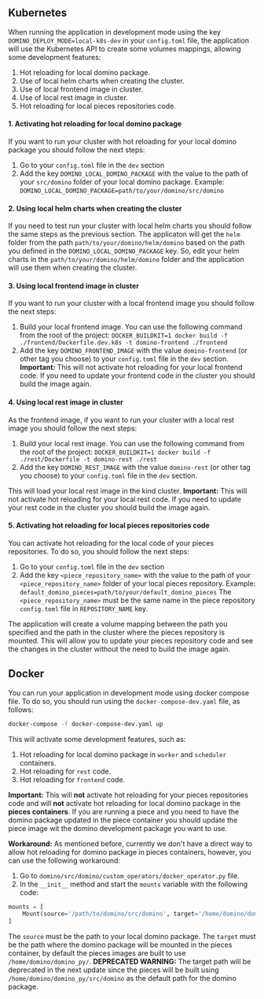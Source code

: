 ## Kubernetes

When running the application in development mode using the key `DOMINO_DEPLOY_MODE=local-k8s-dev` in your `config.toml` file, the application will use the Kubernetes API to create some volumes mappings, allowing some development features:
1. Hot reloading for local domino package.
2. Use of local helm charts when creating the cluster.
3. Use of local frontend image in cluster.
4. Use of local rest image in cluster.
5. Hot reloading for local pieces repositories code.


#### 1. Activating hot reloading for local domino package
If you want to run your cluster with hot reloading for your local domino package you should follow the next steps:
1. Go to your `config.toml` file in the `dev` section
2. Add the key `DOMINO_LOCAL_DOMINO_PACKAGE` with the value to the path of your `src/domino` folder of your local domino package. Example: `DOMINO_LOCAL_DOMINO_PACKAGE=path/to/your/domino/src/domino`

#### 2. Using local helm charts when creating the cluster
If you need to test run your cluster with local helm charts you should follow the same steps as the previous section.
The applicaton will get the `helm` folder from the path `path/to/your/domino/helm/domino` based on the path you defined in the `DOMINO_LOCAL_DOMINO_PACKAGE` key.
So, edit your helm charts in the `path/to/your/domino/helm/domino` folder and the application will use them when creating the cluster.


#### 3. Using local frontend image in cluster
If you want to run your cluster with a local frontend image you should follow the next steps:
1. Build your local frontend image. You can use the following command from the root of the project: `DOCKER_BUILDKIT=1 docker build -f ./frontend/Dockerfile.dev.k8s -t domino-frontend ./frontend`
2. Add the key `DOMINO_FRONTEND_IMAGE` with the value `domino-frontend` (or other tag you choose) to your `config.toml` file in the `dev` section.
**Important:** This will not activate hot reloading for your local frontend code. If you need to update your frontend code in the cluster you should build the image again.

#### 4. Using local rest image in cluster
As the frontend image, if you want to run your cluster with a local rest image you should follow the next steps:
1. Build your local rest image. You can use the following command from the root of the project: `DOCKER_BUILDKIT=1 docker build -f ./rest/Dockerfile -t domino-rest ./rest`
2. Add the key `DOMINO_REST_IMAGE` with the value `domino-rest` (or other tag you choose) to your `config.toml` file in the `dev` section.

This will load your local rest image in the kind cluster.
**Important:** This will not activate hot reloading for your local rest code. If you need to update your rest code in the cluster you should build the image again.

#### 5. Activating hot reloading for local pieces repositories code
You can activate hot reloading for the local code of your pieces repositories. To do so, you should follow the next steps:
1. Go to your `config.toml` file in the `dev` section
2. Add the key `<piece_repository_name>` with the value to the path of your `<piece_repository_name>` folder of your local pieces repository. Example: `default_domino_pieces=path/to/your/default_domino_pieces`
The `<piece_repository_name>` must be the same name in the piece repository `config.toml` file in `REPOSITORY_NAME` key.

The application will create a volume mapping between the path you specified and the path in the cluster where the pieces repository is mounted. This will allow you to update your pieces repository code and see the changes in the cluster without the need to build the image again.



## Docker
You can run your application in development mode using docker compose file.
To do so, you should run using the `docker-compose-dev.yaml` file, as follows:
```bash
docker-compose -f docker-compose-dev.yaml up
```
This will activate some development features, such as:
1. Hot reloading for local domino package in `worker` and `scheduler` containers.
2. Hot reloading for `rest` code.
3. Hot reloading for `frontend` code.

**Important:** This will **not** activate hot reloading for your pieces repositories code and will **not** activate hot reloading for local domino package in the **pieces containers**. If you are running a piece and you need to have the domino package updated in the piece container you should update the piece image wit the domino development package you want to use.

**Workaround:** As mentioned before, currently we don't have a direct way to allow hot reloading for domino package in pieces containers, however, you can use the following workaround:

1. Go to `domino/src/domino/custom_operators/docker_operator.py` file.
2. In the `__init__` method and start the `mounts` variable with the following code:
```python
mounts = [
    Mount(source='/path/to/domino/src/domino', target='/home/domino/domino_py/', type='bind', read_only=True)
]
```
The `source` must be the path to your local domino package. The `target` must be the path where the domino package will be mounted in the pieces container, by default the pieces images are built to use `/home/domino/domino_py/`.
**DEPRECATED WARNING:** The target path will be deprecated in the next update since the pieces will be built using `/home/domino/domino_py/src/domino` as the default path for the domino package.

